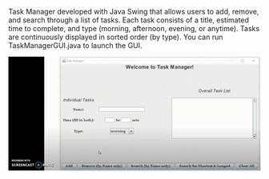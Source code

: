 Task Manager developed with Java Swing that allows users to add, remove, and search through a list of tasks. 
Each task consists of a title, estimated time to complete, and type (morning, afternoon, evening, or anytime). 
Tasks are continuously displayed in sorted order (by type).
You can run TaskManagerGUI.java to launch the GUI.

![](/TaskManager/demo.gif)
